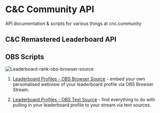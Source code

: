 # C&C Community API 
API documentation &amp; scripts for various things at cnc.community

## C&C Remastered Leaderboard API 

## OBS Scripts

![Leaderboard-rank-obs-browser-source](https://user-images.githubusercontent.com/6104940/90958560-2f1a5d00-e48d-11ea-889a-40c546a65ecc.png)

1. [Leaderboard Profiles - OBS Browser Source](https://github.com/cnc-community/api/tree/master/obs-scripts/fetch-leaderboard-rank-browser-source) - embed your own personalised webview of your leaderboard profile via OBS Browser Stream.


2. [Leaderboard Profiles - OBS Text Source](https://github.com/cnc-community/api/tree/master/obs-scripts/fetch-leaderboard-rank) - find everything to do with pulling in your leaderboard profile to your stream via text sources. 

